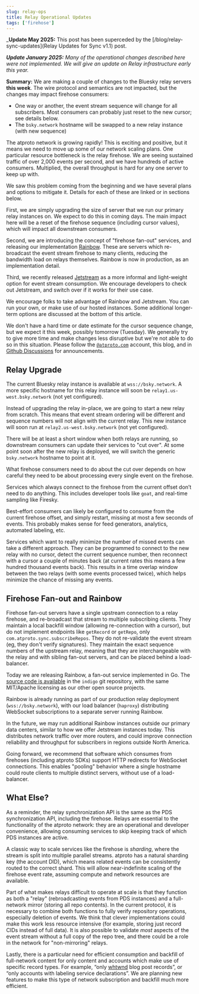 ```yaml
---
slug: relay-ops
title: Relay Operational Updates
tags: ['firehose']
---
```


_**Update May 2025:** This post has been superceded by the [/blog/relay-sync-updates](Relay Updates for Sync v1.1) post.

_**Update January 2025:** Many of the operational changes described here were not implemented. We will give an update on Relay infrastructure early this year._

**Summary:** We are making a couple of changes to the Bluesky relay servers **this week**. The wire protocol and semantics are not impacted, but the changes may impact firehose consumers:

- One way or another, the event stream sequence will change for all subscribers. Most consumers can probably just reset to the new cursor; see details below.
- The `bsky.network` hostname will be swapped to a new relay instance (with new sequence)

The atproto network is growing rapidly! This is exciting and positive, but it means we need to move up some of our network scaling plans. One particular resource bottleneck is the relay firehose. We are seeing sustained traffic of over 2,000 events per second, and we have hundreds of active consumers. Multiplied, the overall throughput is hard for any one server to keep up with.

We saw this problem coming from the beginning and we have several plans and options to mitigate it. Details for each of these are linked or in sections below.

First, we are simply upgrading the size of server that we run our primary relay instances on. We expect to do this in coming days. The main impact here will be a reset of the firehose sequence (including cursor values), which will impact all downstream consumers.

Second, we are introducing the concept of "firehose fan-out" services, and releasing our implementation [Rainbow](https://github.com/bluesky-social/indigo/tree/main/cmd/rainbow). These are servers which re-broadcast the event stream firehose to many clients, reducing the bandwidth load on relays themselves. Rainbow is now in production, as an implementation detail.

Third, we recently released [Jetstream](https://docs.bsky.app/blog/jetstream) as a more informal and light-weight option for event stream consumption. We encourage developers to check out Jetstream, and switch over if it works for their use case.

We encourage folks to take advantage of Rainbow and Jetstream. You can run your own, or make use of our hosted instances. Some additional longer-term options are discussed at the bottom of this article.

We don't have a hard time or date estimate for the cursor sequence change, but we expect it this week, possibly tomorrow (Tuesday). We generally try to give more time and make changes less disruptive but we're not able to do so in this situation. Please follow the [`@atproto.com`](https://bsky.app/profile/atproto.com) account, this blog, and in [Github Discussions](https://github.com/bluesky-social/atproto/discussions) for announcements.

## Relay Upgrade

The current Bluesky relay instance is available at `wss://bsky.network`. A more specific hostname for this relay instance will soon be `relay1.us-west.bsky.network` (not yet configured).

Instead of upgrading the relay in-place, we are going to start a new relay from scratch. This means that event stream ordering will be different and sequence numbers will not align with the current relay. This new instance will soon run at `relay2.us-west.bsky.network` (not yet configured).

There will be at least a short window when both relays are running, so downstream consumers can update their services to "cut over". At some point soon after the new relay is deployed, we will switch the generic `bsky.network` hostname to point at it.

What firehose consumers need to do about the cut over depends on how careful they need to be about processing every single event on the firehose.

Services which always connect to the firehose from the current offset don’t need to do anything. This includes developer tools like `goat`, and real-time sampling like Firesky.

Best-effort consumers can likely be configured to consume from the current firehose offset, and simply restart, missing at most a few seconds of events. This probably makes sense for feed generators, analytics, automated labeling, etc.

Services which want to really minimize the number of missed events can take a different approach. They can be programmed to connect to the new relay with no cursor, detect the current sequence number, then reconnect with a cursor a couple of minutes back (at current rates this means a few hundred thousand events back). This results in a time overlap window between the two relays (with some events processed twice), which helps minimize the chance of missing any events.

## Firehose Fan-out and Rainbow

Firehose fan-out servers have a single upstream connection to a relay firehose, and re-broadcast that stream to multiple subscribing clients. They maintain a local backfill window (allowing re-connection with a cursor), but do not implement endpoints like `getRecord` or `getRepo`, only `com.atproto.sync.subscribeRepos`. They do not re-validate the event stream (eg, they don't verify signatures). They maintain the exact sequence numbers of the upstream relay, meaning that they are interchangeable with the relay and with sibling fan-out servers, and can be placed behind a load-balancer.

Today we are releasing Rainbow, a fan-out service implemented in Go. The [source code is available](https://github.com/bluesky-social/indigo/tree/main/cmd/rainbow) in the `indigo` git repository, with the same MIT/Apache licensing as our other open source projects.

Rainbow is already running as part of our production relay deployment (`wss://bsky.network`), with our load balancer (`haproxy`) distributing WebSocket subscriptions to a separate server running Rainbow.

In the future, we may run additional Rainbow instances outside our primary data centers, similar to how we offer Jetstream instances today. This distributes network traffic over more routers, and could improve connection reliability and throughput for subscribers in regions outside North America.

Going forward, we recommend that software which consumes from firehoses (including atproto SDKs) support HTTP redirects for WebSocket connections. This enables "pooling" behavior where a single hostname could route clients to multiple distinct servers, without use of a load-balancer.

## What Else?

As a reminder, the relay synchronization API is the same as the PDS synchronization API, including the firehose. Relays are essential to the functionality of the atproto network: they are an operational and developer convenience, allowing consuming services to skip keeping track of which PDS instances are active.

A classic way to scale services like the firehose is *sharding*, where the stream is split into multiple parallel streams. atproto has a natural sharding key (the account DID), which means related events can be consistently routed to the correct shard. This will allow near-indefinite scaling of the firehose event rate, assuming compute and network resources are available.

Part of what makes relays difficult to operate at scale is that they function as both a "relay" (rebroadcasting events from PDS instances) and a full-network mirror (storing all repo contents). In the current protocol, it is necessary to combine both functions to fully verify repository operations, especially deletion of events. We think that clever implementations could make this work less resource intensive (for example, storing just record CIDs instead of full data). It is also possible to validate *most* aspects of the event stream without a full copy of the repo tree, and there could be a role in the network for "non-mirroring" relays.

Lastly, there is a particular need for efficient consumption and backfill of full-network content for only content and accounts which make use of specific record types. For example, “only [whtwnd](https://whtwnd.com/) blog post records”, or “only accounts with labeling service declarations”. We are planning new features to make this type of network subscription and backfill much more efficient.
